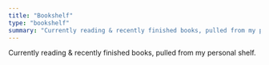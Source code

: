 ```yaml
---
title: "Bookshelf"
type: "bookshelf"
summary: "Currently reading & recently finished books, pulled from my personal shelf."
---
```


Currently reading & recently finished books, pulled from my personal shelf.